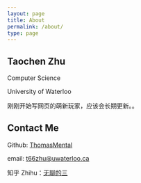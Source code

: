 ```yaml
---
layout: page
title: About
permalink: /about/
type: page
---
```


## Taochen Zhu

Computer Science 

University of Waterloo

刚刚开始写网页的萌新玩家，应该会长期更新。。

## Contact Me

Github: [ThomasMental](https://github.com/thomasmental)

email: t66zhu@uwaterloo.ca

知乎 Zhihu：[无聊的三](https://www.zhihu.com/people/wu-liao-de-zhu-san)
